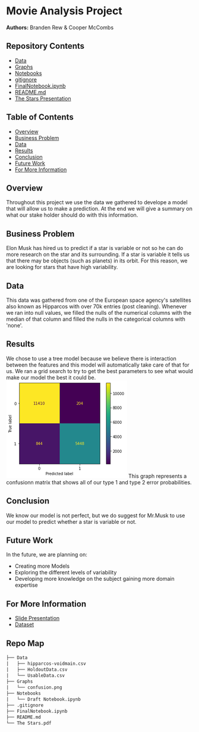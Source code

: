 # Movie Analysis Project
**Authors:** Branden Rew & Cooper McCombs

## Repository Contents
- [Data](https://github.com/CoopaM/Star-Project/tree/main/Data)
- [Graphs](https://github.com/CoopaM/Star-Project/tree/main/Graphs)
- [Notebooks](https://github.com/CoopaM/Star-Project/tree/main/Notebooks)
- [gitignore](https://github.com/CoopaM/Star-Project/blob/main/.gitignore)
- [FinalNotebook.ipynb](https://github.com/CoopaM/Star-Project/blob/main/FinalNotebook.ipynb)
- [README.md](https://github.com/CoopaM/Star-Project/blob/main/README.md)
- [The Stars Presentation](https://github.com/CoopaM/Star-Project/blob/main/The%20Stars.pdf)
## Table of Contents
- [Overview](#overview)
- [Business Problem](#business-problem)
- [Data](#data)
- [Results](#results)
- [Conclusion](#conclusion)
- [Future Work](#future-work)
- [For More Information](#for-more-information)
## Overview
Throughout this project we use the data we gathered to develope a model that will allow us to make a prediction. At the end we will give a summary on what our stake holder should do with this information.

## Business Problem
Elon Musk has hired us to predict if a star is variable or not so he can do more research on the star and its surrounding. If a star is variable it tells us that there may be objects (such as planets) in its orbit. For this reason, we are looking for stars that have high variability.

## Data
This data was gathered from one of the European space agency's satellites also known as Hipparcos with over 70k entries (post cleaning). Whenever we ran into null values, we filled the nulls of the numerical columns with the median of that column and 
filled the nulls in the categorical columns with 'none'.

## Results
We chose to use a tree model because we believe there is interaction between the features and this model will automatically take care of that for us. We ran a grid search to try to get the best parameters to see what would make our model the best it could be.
![](https://github.com/CoopaM/Star-Project/blob/main/Graphs/confusion.png)
This graph represents a confusionn matrix that shows all of our type 1 and type 2 error probabilities.

## Conclusion
We know our model is not perfect, but we do suggest for Mr.Musk to use our model to predict whether a star is variable or not.
## Future Work
In the future, we are planning on:
- Creating more Models
- Exploring the different levels of variability
- Developing more knowledge on the subject gaining more domain expertise
## For More Information
- [Slide Presentation](https://github.com/CoopaM/Star-Project/blob/main/The%20Stars.pdf)
- [Dataset](https://www.kaggle.com/datasets/konivat/hipparcos-star-catalog)
 
## Repo Map
```
├── Data                                    
|   ├── hipparcos-voidmain.csv  
|   ├── HoldoutData.csv  
|   └── UsableData.csv
├── Graphs
|   └── confusion.png
├── Notebooks  
|   └── Draft Notebook.ipynb
├── .gitignore 
├── FinalNotebook.ipynb 
├── README.md 
└── The Stars.pdf
```
